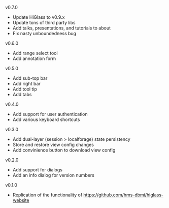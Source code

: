 v0.7.0

- Update HiGlass to v0.9.x
- Update tons of third party libs
- Add talks, presentations, and tutorials to about
- Fix nasty unboundedness bug

v0.6.0

- Add range select tool
- Add annotation form

v0.5.0

- Add sub-top bar
- Add right bar
- Add tool tip
- Add tabs

v0.4.0

- Add support for user authentication
- Add various keyboard shortcuts

v0.3.0

- Add dual-layer (session > localforage) state persistency
- Store and restore view config changes
- Add convinience button to download view config

v0.2.0

- Add support for dialogs
- Add an info dialog for version numbers

v0.1.0

- Replication of the functionality of https://github.com/hms-dbmi/higlass-website
